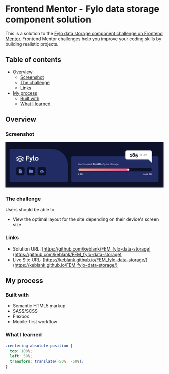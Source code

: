 # Frontend Mentor - Fylo data storage component solution

This is a solution to the [Fylo data storage component challenge on Frontend Mentor](https://www.frontendmentor.io/challenges/fylo-data-storage-component-1dZPRbV5n). Frontend Mentor challenges help you improve your coding skills by building realistic projects.

## Table of contents

- [Overview](#overview)
  - [Screenshot](#screenshot)
  - [The challenge](#the-challenge)
  - [Links](#links)
- [My process](#my-process)
  - [Built with](#built-with)
  - [What I learned](#what-i-learned)

## Overview

### Screenshot

![Design solution for the Fylo data storage component coding challenge](./Screenshot.png)

### The challenge

Users should be able to:

- View the optimal layout for the site depending on their device's screen size

### Links

- Solution URL: [https://github.com/keblank/FEM_fylo-data-storage](https://github.com/keblank/FEM_fylo-data-storage)
- Live Site URL: [https://keblank.github.io/FEM_fylo-data-storage/](https://keblank.github.io/FEM_fylo-data-storage/)

## My process

### Built with

- Semantic HTML5 markup
- SASS/SCSS
- Flexbox
- Mobile-first workflow

### What I learned

```css
.centering-absolute-position {
  top: 100%;
  left: 50%;
  transform: translate(-50%, -50%);
}
```
